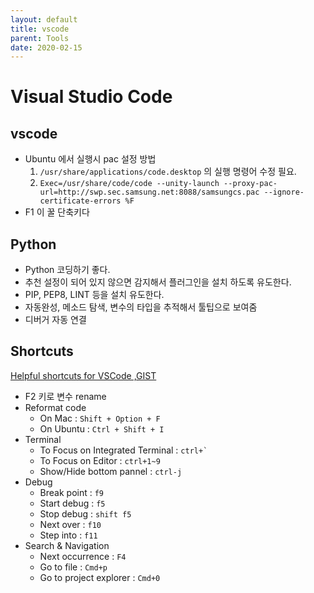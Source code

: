 ```yaml
---
layout: default
title: vscode
parent: Tools
date: 2020-02-15
---
```


# Visual Studio Code

## vscode

- Ubuntu 에서 실행시 pac 설정 방법
  1. `/usr/share/applications/code.desktop` 의 실행 명령어 수정 필요.
  2. `Exec=/usr/share/code/code --unity-launch --proxy-pac-url=http://swp.sec.samsung.net:8088/samsungcs.pac --ignore-certificate-errors %F`
- F1 이 꿀 단축키다

## Python

- Python 코딩하기 좋다.
- 추천 설정이 되어 있지 않으면 감지해서 플러그인을 설치 하도록 유도한다.
- PIP, PEP8, LINT 등을 설치 유도한다.
- 자동완성, 메소드 탐색, 변수의 타입을 추적해서 툴팁으로 보여줌
- 디버거 자동 연결

## Shortcuts

[Helpful shortcuts for VSCode
 ,GIST](https://gist.github.com/bradtraversy/b28a0a361880141af928ada800a671d9)

- F2 키로 변수 rename
- Reformat code
  - On Mac : `Shift + Option + F`
  - On Ubuntu : `Ctrl + Shift + I`
- Terminal
  - To Focus on Integrated Terminal : ```ctrl+` ```
  - To Focus on Editor : `ctrl+1~9`
  - Show/Hide bottom pannel : `ctrl-j`
- Debug
  - Break point : `f9`
  - Start debug : `f5`
  - Stop debug : `shift f5`
  - Next over : `f10`
  - Step into : `f11`
- Search & Navigation
  - Next occurrence : `F4`
  - Go to file : `Cmd+p`
  - Go to project explorer : `Cmd+0`
